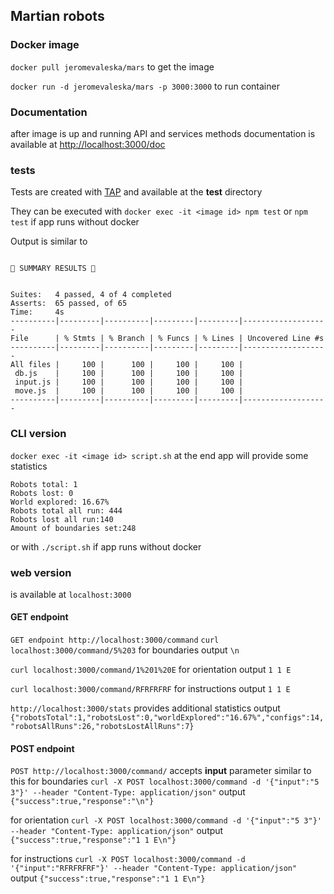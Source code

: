 ## Martian robots
### Docker image
`docker pull jeromevaleska/mars`
to get the image

`docker run -d jeromevaleska/mars -p 3000:3000`
to run container
### Documentation
after image is up and running API and services methods documentation is available at [http://localhost:3000/doc](http://localhost:3000/doc)
### tests
Tests are created with [TAP](https://node-tap.org/) and  available at the **test** directory

They can be executed with 
`docker exec -it <image id> npm test`
or `npm test` if app runs without docker

Output is similar to 
```

🌈 SUMMARY RESULTS 🌈


Suites:   4 passed, 4 of 4 completed
Asserts:  65 passed, of 65
Time:     4s
----------|---------|----------|---------|---------|-------------------
File      | % Stmts | % Branch | % Funcs | % Lines | Uncovered Line #s
----------|---------|----------|---------|---------|-------------------
All files |     100 |      100 |     100 |     100 |                   
 db.js    |     100 |      100 |     100 |     100 |                   
 input.js |     100 |      100 |     100 |     100 |                   
 move.js  |     100 |      100 |     100 |     100 |                   
----------|---------|----------|---------|---------|-------------------
```
### CLI version 
`docker exec -it <image id> script.sh`
at the end app will provide some statistics
```
Robots total: 1
Robots lost: 0
World explored: 16.67%
Robots total all run: 444
Robots lost all run:140
Amount of boundaries set:248
```
or with `./script.sh` if app runs without docker
### web version 
is available at `localhost:3000`
#### GET endpoint
`GET endpoint http://localhost:3000/command`
`curl localhost:3000/command/5%203` for boundaries
output `\n`

`curl localhost:3000/command/1%201%20E` for orientation
output `1 1 E`

`curl localhost:3000/command/RFRFRFRF` for instructions
output `1 1 E`

`http://localhost:3000/stats` provides additional statistics 
output `{"robotsTotal":1,"robotsLost":0,"worldExplored":"16.67%","configs":14,"robotsAllRuns":26,"robotsLostAllRuns":7}`

#### POST endpoint
`POST http://localhost:3000/command/` accepts **input** parameter similar to this
for boundaries
`curl -X POST localhost:3000/command -d '{"input":"5 3"}' --header "Content-Type: application/json"`
output `{"success":true,"response":"\n"}`

for orientation
`curl -X POST localhost:3000/command -d '{"input":"5 3"}' --header "Content-Type: application/json"`
output `{"success":true,"response":"1 1 E\n"}`

for instructions
`curl -X POST localhost:3000/command -d '{"input":"RFRFRFRF"}' --header "Content-Type: application/json"`
output `{"success":true,"response":"1 1 E\n"}`
